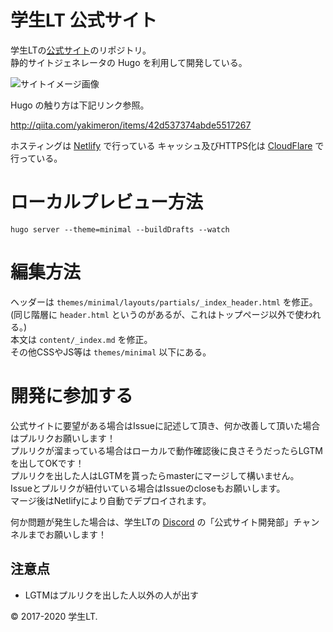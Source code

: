 # 学生LT 公式サイト

学生LTの[公式サイト](https://student-lt.tech/)のリポジトリ。  
静的サイトジェネレータの Hugo を利用して開発している。

![サイトイメージ画像](https://i.gyazo.com/9908c8b06e251b275d1011704981988f.jpg)

Hugo の触り方は下記リンク参照。

http://qiita.com/yakimeron/items/42d537374abde5517267

ホスティングは [Netlify](https://www.netlify.com/) で行っている
キャッシュ及びHTTPS化は [CloudFlare](https://www.cloudflare.com/) で行っている。

# ローカルプレビュー方法

```
hugo server --theme=minimal --buildDrafts --watch
```

# 編集方法

ヘッダーは `themes/minimal/layouts/partials/_index_header.html` を修正。  
(同じ階層に `header.html` というのがあるが、これはトップページ以外で使われる。)  
本文は `content/_index.md` を修正。  
その他CSSやJS等は `themes/minimal` 以下にある。


# 開発に参加する

公式サイトに要望がある場合はIssueに記述して頂き、何か改善して頂いた場合はプルリクお願いします！  
プルリクが溜まっている場合はローカルで動作確認後に良さそうだったらLGTMを出してOKです！  
プルリクを出した人はLGTMを貰ったらmasterにマージして構いません。  
Issueとプルリクが紐付いている場合はIssueのcloseもお願いします。  
マージ後はNetlifyにより自動でデプロイされます。  

何か問題が発生した場合は、学生LTの [Discord](https://discord.gg/F4u9yKN) の「公式サイト開発部」チャンネルまでお願いします！

## 注意点

- LGTMはプルリクを出した人以外の人が出す

© 2017-2020 学生LT.

